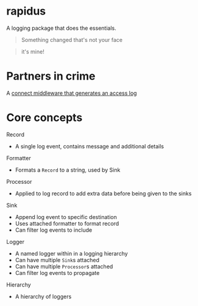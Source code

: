 # rapidus
A logging package that does the essentials.

> Something changed that's not your face

> it's mine!

# Partners in crime

A [connect middleware that generates an access log](https://github.com/keis/rapidus-connect-logger)

# Core concepts

Record
 - A single log event, contains message and additional details

Formatter
 - Formats a `Record` to a string, used by Sink

Processor
 - Applied to log record to add extra data before being given to the sinks

Sink
 - Append log event to specific destination
 - Uses attached formatter to format record
 - Can filter log events to include

Logger
 - A named logger within in a logging hierarchy
 - Can have multiple `Sink`s attached
 - Can have multiple `Processor`s attached
 - Can filter log events to propagate

Hierarchy
 - A hierarchy of loggers

